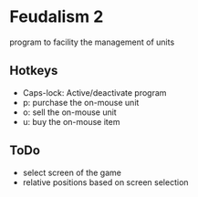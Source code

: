 # Feudalism 2
program to facility the management of units

## Hotkeys
- Caps-lock: Active/deactivate program
- p: purchase the on-mouse unit
- o: sell the on-mouse unit 
- u: buy the on-mouse item

## ToDo
-   select screen of the game
-   relative positions based on screen selection
